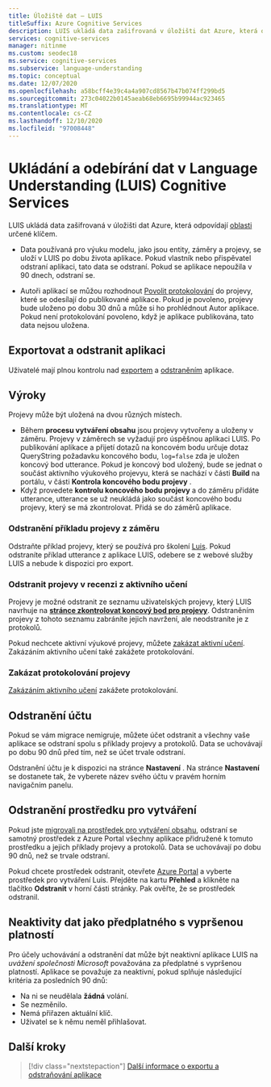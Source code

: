 ```yaml
---
title: Úložiště dat – LUIS
titleSuffix: Azure Cognitive Services
description: LUIS ukládá data zašifrovaná v úložišti dat Azure, která odpovídají oblasti určené klíčem.
services: cognitive-services
manager: nitinme
ms.custom: seodec18
ms.service: cognitive-services
ms.subservice: language-understanding
ms.topic: conceptual
ms.date: 12/07/2020
ms.openlocfilehash: a58bcff4e39c4a4a907cd8567b47b074ff299bd5
ms.sourcegitcommit: 273c04022b0145aeab68eb6695b99944ac923465
ms.translationtype: MT
ms.contentlocale: cs-CZ
ms.lasthandoff: 12/10/2020
ms.locfileid: "97008448"
---
```

# <a name="data-storage-and-removal-in-language-understanding-luis-cognitive-services"></a>Ukládání a odebírání dat v Language Understanding (LUIS) Cognitive Services

LUIS ukládá data zašifrovaná v úložišti dat Azure, která odpovídají [oblasti](luis-reference-regions.md) určené klíčem. 

* Data používaná pro výuku modelu, jako jsou entity, záměry a projevy, se uloží v LUIS po dobu života aplikace. Pokud vlastník nebo přispěvatel odstraní aplikaci, tato data se odstraní. Pokud se aplikace nepoužila v 90 dnech, odstraní se. 

* Autoři aplikací se můžou rozhodnout [Povolit protokolování](luis-how-to-review-endpoint-utterances.md#log-user-queries-to-enable-active-learning) do projevy, které se odesílají do publikované aplikace. Pokud je povoleno, projevy bude uloženo po dobu 30 dnů a může si ho prohlédnout Autor aplikace. Pokud není protokolování povoleno, když je aplikace publikována, tato data nejsou uložena.

## <a name="export-and-delete-app"></a>Exportovat a odstranit aplikaci
Uživatelé mají plnou kontrolu nad [exportem](luis-how-to-start-new-app.md#export-app) a [odstraněním](luis-how-to-start-new-app.md#delete-app) aplikace. 

## <a name="utterances"></a>Výroky

Projevy může být uložená na dvou různých místech. 

* Během **procesu vytváření obsahu** jsou projevy vytvořeny a uloženy v záměru. Projevy v záměrech se vyžadují pro úspěšnou aplikaci LUIS. Po publikování aplikace a přijetí dotazů na koncovém bodu určuje dotaz QueryString požadavku koncového bodu, `log=false` zda je uložen koncový bod utterance. Pokud je koncový bod uložený, bude se jednat o součást aktivního výukového projevyu, která se nachází v části **Build** na portálu, v části **Kontrola koncového bodu projevy** . 
* Když provedete **kontrolu koncového bodu projevy** a do záměru přidáte utterance, utterance se už neukládá jako součást koncového bodu projevy, který se má zkontrolovat. Přidá se do záměrů aplikace. 

<a name="utterances-in-an-intent"></a>

### <a name="delete-example-utterances-from-an-intent"></a>Odstranění příkladu projevy z záměru

Odstraňte příklad projevy, který se používá pro školení [Luis](luis-reference-regions.md). Pokud odstraníte příklad utterance z aplikace LUIS, odebere se z webové služby LUIS a nebude k dispozici pro export.

<a name="utterances-in-review"></a>

### <a name="delete-utterances-in-review-from-active-learning"></a>Odstranit projevy v recenzi z aktivního učení

Projevy je možné odstranit ze seznamu uživatelských projevy, který LUIS navrhuje na **[stránce zkontrolovat koncový bod pro projevy](luis-how-to-review-endpoint-utterances.md)**. Odstraněním projevy z tohoto seznamu zabráníte jejich navržení, ale neodstraníte je z protokolů.

Pokud nechcete aktivní výukové projevy, můžete [zakázat aktivní učení](luis-how-to-review-endpoint-utterances.md#disable-active-learning). Zakázáním aktivního učení také zakážete protokolování.

### <a name="disable-logging-utterances"></a>Zakázat protokolování projevy
[Zakázáním aktivního učení](luis-how-to-review-endpoint-utterances.md#disable-active-learning) zakážete protokolování.


<a name="accounts"></a>

## <a name="delete-an-account"></a>Odstranění účtu
Pokud se vám migrace nemigruje, můžete účet odstranit a všechny vaše aplikace se odstraní spolu s příklady projevy a protokolů. Data se uchovávají po dobu 90 dnů před tím, než se účet trvale odstraní.

Odstranění účtu je k dispozici na stránce **Nastavení** . Na stránce **Nastavení** se dostanete tak, že vyberete název svého účtu v pravém horním navigačním panelu.

## <a name="delete-an-authoring-resource"></a>Odstranění prostředku pro vytváření
Pokud jste [migrovali na prostředek pro vytváření obsahu](./luis-migration-authoring.md), odstraní se samotný prostředek z Azure Portal všechny aplikace přidružené k tomuto prostředku a jejich příklady projevy a protokolů. Data se uchovávají po dobu 90 dnů, než se trvale odstraní.    

Pokud chcete prostředek odstranit, otevřete [Azure Portal](https://ms.portal.azure.com/#home) a vyberte prostředek pro vytváření Luis. Přejděte na kartu **Přehled** a klikněte na tlačítko **Odstranit** v horní části stránky. Pak ověřte, že se prostředek odstranil. 

## <a name="data-inactivity-as-an-expired-subscription"></a>Neaktivity dat jako předplatného s vypršenou platností
Pro účely uchovávání a odstranění dat může být neaktivní aplikace LUIS na _uvážení společnosti Microsoft_ považována za předplatné s vypršenou platností. Aplikace se považuje za neaktivní, pokud splňuje následující kritéria za posledních 90 dnů: 

* Na ni se neudělala **žádná** volání.
* Se nezměnilo.
* Nemá přiřazen aktuální klíč.
* Uživatel se k němu neměl přihlašovat.

## <a name="next-steps"></a>Další kroky

> [!div class="nextstepaction"]
> [Další informace o exportu a odstraňování aplikace](luis-how-to-start-new-app.md)